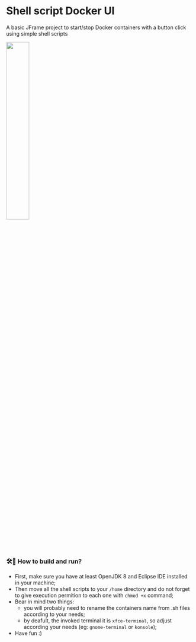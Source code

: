 # Shell script Docker UI
A basic JFrame project to start/stop Docker containers with a button click using simple shell scripts 

<img src="https://github.com/JGMelon22/ShDockerUI/assets/73988556/83e75885-fbfb-4856-bbdb-7a94ea41dcae" alt="" width="35%"/></br>

<h3>🛠️🚧 How to build and run?</h3> 
  
- First, make sure you have at least OpenJDK 8 and Eclipse IDE installed in your machine; <br/>
- Then move all the shell scripts to your <code>/home</code> directory and do not forget to give execution permition to each one with <code>chmod +x</code> command; <br/>
- Bear in mind two things:
	- you will probably need to rename the containers name from .sh files according to your needs; <br/>
	- by deafult, the invoked terminal it is <code>xfce-terminal</code>, so adjust according your needs (eg: <code>gnome-terminal</code> or <code>konsole</code>); <br/>
- Have fun :)